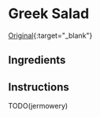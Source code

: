 # Greek Salad

[Original](https://www.twopeasandtheirpod.com/wprm_print/42397){:target="_blank"}

## Ingredients

## Instructions

TODO(jermowery)